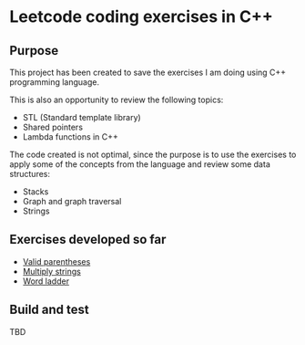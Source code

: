 # Leetcode coding exercises in C++

## Purpose
This project has been created to save the exercises I am doing using C++ programming language.

This is also an opportunity to review the following topics:

* STL (Standard template library)
* Shared pointers
* Lambda functions in C++

The code created is not optimal, since the purpose is to use the exercises to apply some of the concepts from the language and review some data structures:

* Stacks
* Graph and graph traversal
* Strings

## Exercises developed so far
* [Valid parentheses](https://leetcode.com/problems/valid-parentheses/)
* [Multiply strings](https://leetcode.com/problems/multiply-strings/)
* [Word ladder](https://leetcode.com/problems/word-ladder/)

## Build and test

TBD